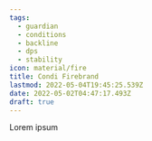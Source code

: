```yaml
---
tags:
  - guardian
  - conditions
  - backline
  - dps
  - stability
icon: material/fire
title: Condi Firebrand
lastmod: 2022-05-04T19:45:25.539Z
date: 2022-05-02T04:47:17.493Z
draft: true
---
```



Lorem ipsum